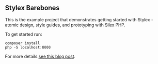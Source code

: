 Stylex Barebones
----------------

This is the example project that demonstrates getting started
with Stylex - atomic design, style guides, and prototyping
with Silex PHP.

To get started run:

    composer install 
    php -S localhost:8000

For more details [see this blog post](http://www.darrenmothersele.com/blog/2015/03/20/stylex-prototype-style-guide-tool/).
